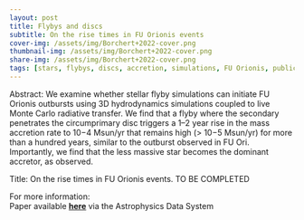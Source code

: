 ```yaml
---
layout: post
title: Flybys and discs
subtitle: On the rise times in FU Orionis events
cover-img: /assets/img/Borchert+2022-cover.png
thumbnail-img: /assets/img/Borchert+2022-cover.png
share-img: /assets/img/Borchert+2022-cover.png
tags: [stars, flybys, discs, accretion, simulations, FU Orionis, publication]
---
```


Abstract: We examine whether stellar flyby simulations can initiate FU Orionis outbursts using 3D hydrodynamics simulations coupled to live Monte Carlo radiative transfer. We find that a flyby where the secondary penetrates the circumprimary disc triggers a 1–2 year rise in the mass accretion rate to 10−4 Msun/yr that remains high (> 10−5 Msun/yr) for more than a hundred years, similar to the outburst observed in FU Ori. Importantly, we find that the less massive star becomes the dominant accretor, as observed.

Title: On the rise times in FU Orionis events.
TO BE COMPLETED

For more information:  
Paper available [**here**](https://ui.adsabs.harvard.edu/abs/2022MNRAS.517.4436B/abstract) via the Astrophysics Data System
